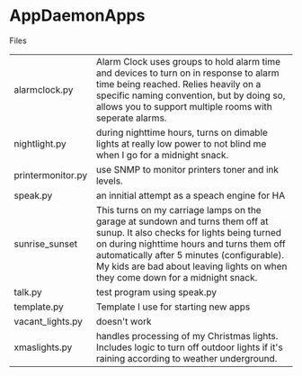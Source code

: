 # AppDaemonApps
Files<P>
<table>
<tr><td>alarmclock.py <td>Alarm Clock uses groups to hold alarm time and devices to turn on in response to alarm time being reached.  Relies heavily on a specific naming convention, but by doing so, allows you to support multiple rooms with seperate alarms.</tr>
<tr><td>nightlight.py <td>during nighttime hours, turns on dimable lights at really low power to not blind me when I go for a midnight snack.</tr>
<tr><td>printermonitor.py <td>use SNMP to monitor printers toner and ink levels.</tr>
<tr><td>speak.py<td>an innitial attempt as a speach engine for HA</tr>
<tr><td>sunrise_sunset<td>This turns on my carriage lamps on the garage at sundown and turns them off at sunup.  It also checks for lights being turned on during nighttime hours and turns them off automatically after 5 minutes (configurable).  My kids are bad about leaving lights on when they come down for a midnight snack.</tr>
<tr><td>talk.py<td>test program using speak.py</tr>
<tr><td>template.py<td>Template I use for starting new apps</tr>
<tr><td>vacant_lights.py<td>doesn't work</tr>
<tr><td>xmaslights.py<td>handles processing of my Christmas lights.  Includes logic to turn off outdoor lights if it's raining according to weather underground.</tr>
</table>
